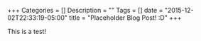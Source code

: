 +++
Categories = []
Description = ""
Tags = []
date = "2015-12-02T22:33:19-05:00"
title = "Placeholder Blog Post! :D"
+++

This is a test!